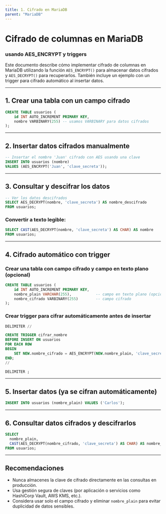 ```yaml
---
title: 1. Cifrado en MariaDB
parent: "MariaDB"
---
```


# Cifrado de columnas en MariaDB 

### usando AES_ENCRYPT y triggers

Este documento describe cómo implementar cifrado de columnas en MariaDB utilizando la función `AES_ENCRYPT()` para almacenar datos cifrados y `AES_DECRYPT()` para recuperarlos. También incluye un ejemplo con un trigger para cifrado automático al insertar datos.

---

## 1. Crear una tabla con un campo cifrado

```sql
CREATE TABLE usuarios (
    id INT AUTO_INCREMENT PRIMARY KEY,
    nombre VARBINARY(255) -- usamos VARBINARY para datos cifrados
);
```

---

## 2. Insertar datos cifrados manualmente

```sql
-- Insertar el nombre 'Juan' cifrado con AES usando una clave
INSERT INTO usuarios (nombre)
VALUES (AES_ENCRYPT('Juan', 'clave_secreta'));
```

---

## 3. Consultar y descifrar los datos

```sql
-- Ver los datos descifrados
SELECT AES_DECRYPT(nombre, 'clave_secreta') AS nombre_descifrado
FROM usuarios;
```

### Convertir a texto legible:

```sql
SELECT CAST(AES_DECRYPT(nombre, 'clave_secreta') AS CHAR) AS nombre
FROM usuarios;
```

---

## 4. Cifrado automático con trigger

### Crear una tabla con campo cifrado y campo en texto plano (opcional)

```sql
CREATE TABLE usuarios (
    id INT AUTO_INCREMENT PRIMARY KEY,
    nombre_plain VARCHAR(255),           -- campo en texto plano (opcional)
    nombre_cifrado VARBINARY(255)        -- campo cifrado
);
```

### Crear trigger para cifrar automáticamente antes de insertar

```sql
DELIMITER //

CREATE TRIGGER cifrar_nombre
BEFORE INSERT ON usuarios
FOR EACH ROW
BEGIN
    SET NEW.nombre_cifrado = AES_ENCRYPT(NEW.nombre_plain, 'clave_secreta');
END;
//

DELIMITER ;
```

---

## 5. Insertar datos (ya se cifran automáticamente)

```sql
INSERT INTO usuarios (nombre_plain) VALUES ('Carlos');
```

---

## 6. Consultar datos cifrados y descifrarlos

```sql
SELECT 
  nombre_plain,
  CAST(AES_DECRYPT(nombre_cifrado, 'clave_secreta') AS CHAR) AS nombre_descifrado
FROM usuarios;
```

---

## Recomendaciones

- Nunca almacenes la clave de cifrado directamente en las consultas en producción.
- Usa gestión segura de claves (por aplicación o servicios como HashiCorp Vault, AWS KMS, etc.).
- Considera usar solo el campo cifrado y eliminar `nombre_plain` para evitar duplicidad de datos sensibles.

